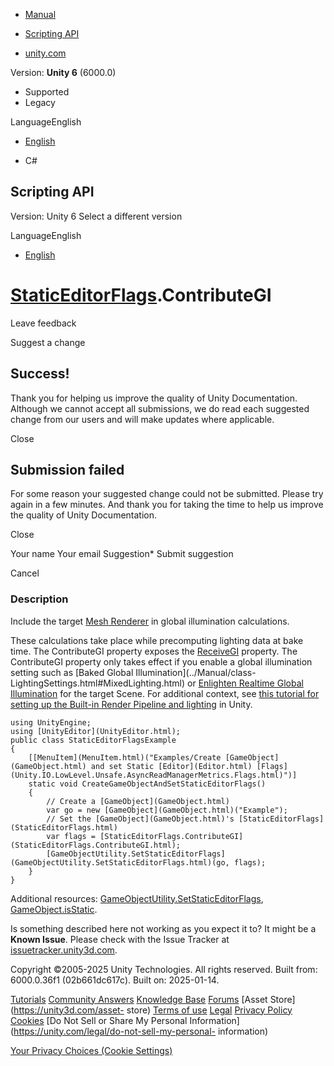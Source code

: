 [ ]()

  * [Manual](../Manual/index.html)
  * [Scripting API](../ScriptReference/index.html)

  * [unity.com](https://unity.com/)

Version: **Unity 6** (6000.0)

  * Supported
  * Legacy

LanguageEnglish

  * [English]()

  * C#

[ ](https://docs.unity3d.com)

## Scripting API

Version: Unity 6 Select a different version

LanguageEnglish

  * [English]()

#  [StaticEditorFlags](StaticEditorFlags.html).ContributeGI

Leave feedback

Suggest a change

## Success!

Thank you for helping us improve the quality of Unity Documentation. Although
we cannot accept all submissions, we do read each suggested change from our
users and will make updates where applicable.

Close

## Submission failed

For some reason your suggested change could not be submitted. Please <a>try
again</a> in a few minutes. And thank you for taking the time to help us
improve the quality of Unity Documentation.

Close

Your name Your email Suggestion* Submit suggestion

Cancel

[ ]()

### Description

Include the target [Mesh Renderer](../Manual/class-MeshRenderer.html) in
global illumination calculations.

These calculations take place while precomputing lighting data at bake time.
The ContributeGI property exposes the [ReceiveGI](ReceiveGI.html) property.
The ContributeGI property only takes effect if you enable a global
illumination setting such as [Baked Global Illumination](../Manual/class-
LightingSettings.html#MixedLighting.html) or [Enlighten Realtime Global
Illumination](../Manual/class-LightingSettings.html#RealtimeLighting.html) for
the target Scene. For additional context, see [this tutorial for setting up
the Built-in Render Pipeline and
lighting](../Manual/BestPracticeLightingPipelines.html) in Unity.

    
    
    using UnityEngine;
    using [UnityEditor](UnityEditor.html);
    public class StaticEditorFlagsExample
    {
        [[MenuItem](MenuItem.html)("Examples/Create [GameObject](GameObject.html) and set Static [Editor](Editor.html) [Flags](Unity.IO.LowLevel.Unsafe.AsyncReadManagerMetrics.Flags.html)")]
        static void CreateGameObjectAndSetStaticEditorFlags()
        {
            // Create a [GameObject](GameObject.html)
            var go = new [GameObject](GameObject.html)("Example");
            // Set the [GameObject](GameObject.html)'s [StaticEditorFlags](StaticEditorFlags.html)
            var flags = [StaticEditorFlags.ContributeGI](StaticEditorFlags.ContributeGI.html);
            [GameObjectUtility.SetStaticEditorFlags](GameObjectUtility.SetStaticEditorFlags.html)(go, flags);
        }
    }
    

Additional resources:
[GameObjectUtility.SetStaticEditorFlags](GameObjectUtility.SetStaticEditorFlags.html),
[GameObject.isStatic](GameObject-isStatic.html).

Is something described here not working as you expect it to? It might be a
**Known Issue**. Please check with the Issue Tracker at
[issuetracker.unity3d.com](https://issuetracker.unity3d.com).

Copyright ©2005-2025 Unity Technologies. All rights reserved. Built from:
6000.0.36f1 (02b661dc617c). Built on: 2025-01-14.

[Tutorials](https://unity3d.com/learn) [Community
Answers](https://answers.unity3d.com) [Knowledge
Base](https://support.unity3d.com/hc/en-us)
[Forums](https://forum.unity3d.com) [Asset Store](https://unity3d.com/asset-
store) [Terms of use](https://docs.unity3d.com/Manual/TermsOfUse.html)
[Legal](https://unity.com/legal) [Privacy
Policy](https://unity.com/legal/privacy-policy)
[Cookies](https://unity.com/legal/cookie-policy) [Do Not Sell or Share My
Personal Information](https://unity.com/legal/do-not-sell-my-personal-
information)

[Your Privacy Choices (Cookie Settings)](javascript:void\(0\);)

